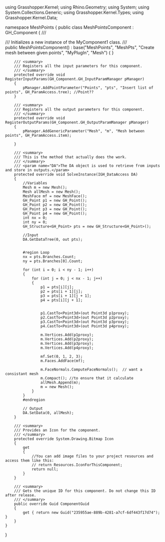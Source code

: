 using Grasshopper.Kernel;
using Rhino.Geometry;
using System;
using System.Collections.Generic;
using Grasshopper.Kernel.Types;
using Grasshopper.Kernel.Data;

namespace MeshPoints
{
    public class MeshPointsComponent : GH_Component
    {
        /// <summary>
        /// Initializes a new instance of the MyComponent1 class.
        /// </summary>
        public MeshPointsComponent()
          : base("MeshPoints", "MeshPts",
              "Create mesh between given points",
              "MyPlugIn", "Mesh")
        {
        }

        /// <summary>
        /// Registers all the input parameters for this component.
        /// </summary>
        protected override void RegisterInputParams(GH_Component.GH_InputParamManager pManager)
        {
            pManager.AddPointParameter("Points", "pts", "Insert list of points", GH_ParamAccess.tree); //Point??
        }

        /// <summary>
        /// Registers all the output parameters for this component.
        /// </summary>
        protected override void RegisterOutputParams(GH_Component.GH_OutputParamManager pManager)
        {
            pManager.AddGenericParameter("Mesh", "m", "Mesh between points", GH_ParamAccess.item);

        }

        /// <summary>
        /// This is the method that actually does the work.
        /// </summary>
        /// <param name="DA">The DA object is used to retrieve from inputs and store in outputs.</param>
        protected override void SolveInstance(IGH_DataAccess DA)
        {
            //Variables
            Mesh m = new Mesh();
            Mesh allMesh = new Mesh();
            MeshFace mf = new MeshFace();
            GH_Point p1 = new GH_Point();
            GH_Point p2 = new GH_Point();
            GH_Point p3 = new GH_Point();
            GH_Point p4 = new GH_Point();
            int nx = 0;
            int ny = 0;
            GH_Structure<GH_Point> pts = new GH_Structure<GH_Point>();

            //Input
            DA.GetDataTree(0, out pts);


            #region Loop
            nx = pts.Branches.Count;
            ny = pts.Branches[0].Count;

            for (int i = 0; i < ny - 1; i++)
            {
                for (int j = 0; j < nx - 1; j++)
                {
                    p1 = pts[i][j];
                    p2 = pts[i + 1][j];
                    p3 = pts[i + 1][j + 1];
                    p4 = pts[i][j + 1];

                   
                    p1.CastTo<Point3d>(out Point3d p1proxy);
                    p2.CastTo<Point3d>(out Point3d p2proxy);
                    p3.CastTo<Point3d>(out Point3d p3proxy);
                    p4.CastTo<Point3d>(out Point3d p4proxy);

                    m.Vertices.Add(p1proxy);
                    m.Vertices.Add(p2proxy);
                    m.Vertices.Add(p3proxy);
                    m.Vertices.Add(p4proxy);

                    mf.Set(0, 1, 2, 3);
                    m.Faces.AddFace(mf);

                    m.FaceNormals.ComputeFaceNormals();  // want a consistant mesh
                    m.Compact(); //to ensure that it calculate
                    allMesh.Append(m);
                    m = new Mesh();
                }
            }
            #endregion

            // Output
            DA.SetData(0, allMesh);
        }

        /// <summary>
        /// Provides an Icon for the component.
        /// </summary>
        protected override System.Drawing.Bitmap Icon
        {
            get
            {
                //You can add image files to your project resources and access them like this:
                // return Resources.IconForThisComponent;
                return null;
            }
        }

        /// <summary>
        /// Gets the unique ID for this component. Do not change this ID after release.
        /// </summary>
        public override Guid ComponentGuid
        {
            get { return new Guid("235955ae-889b-4281-a7cf-6df443f17d74"); }
        }
    }
}
